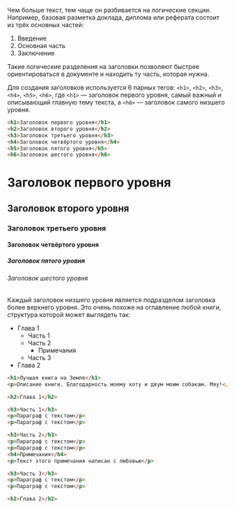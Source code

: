 
Чем больше текст, тем чаще он разбивается на логические секции. Например, базовая разметка доклада, диплома или реферата состоит из трёх основных частей:

1. Введение
2. Основная часть
3. Заключение

Такие логические разделения на заголовки позволяют быстрее ориентироваться в документе и находить ту часть, которая нужна.

Для создания заголовков используется 6 парных тегов: `<h1>`, `<h2>`, `<h3>`, `<h4>`, `<h5>`, `<h6>`, где `<h1>` — заголовок первого уровня, самый важный и описывающий главную тему текста, а `<h6>` — заголовок самого низшего уровня.

```html
<h1>Заголовок первого уровня</h1>
<h2>Заголовок второго уровня</h2>
<h3>Заголовок третьего уровня</h3>
<h4>Заголовок четвёртого уровня</h4>
<h5>Заголовок пятого уровня</h5>
<h6>Заголовок шестого уровня</h6>
```

<div class="hexlet-basics-example my-3">
  <h1>Заголовок первого уровня</h1>
  <h2>Заголовок второго уровня</h2>
  <h3>Заголовок третьего уровня</h3>
  <h4>Заголовок четвёртого уровня</h4>
  <h5>Заголовок пятого уровня</h5>
  <h6>Заголовок шестого уровня</h6>
</div>

Каждый заголовок низшего уровня является подразделом заголовка более верхнего уровня. Это очень похоже на оглавление любой книги, структура которой может выглядеть так:

* Глава 1
  * Часть 1
  * Часть 2
    * Примечания
  * Часть 3
* Глава 2

```html
<h1>Лучшая книга на Земле</h1>
<p>Описание книги. Благодарность моему коту и двум моим собакам. Мяу!</p>

<h2>Глава 1</h2>

<h3>Часть 1</h3>
<p>Параграф с текстом</p>
<p>Параграф с текстом</p>

<h3>Часть 2</h3>
<p>Параграф с текстом</p>
<p>Параграф с текстом</p>
<h4>Примечания</h4>
<p>Текст этого примечания написан с любовью</p>

<h3>Часть 3</h3>
<p>Параграф с текстом</p>
<p>Параграф с текстом</p>

<h2>Глава 2</h2>
```
